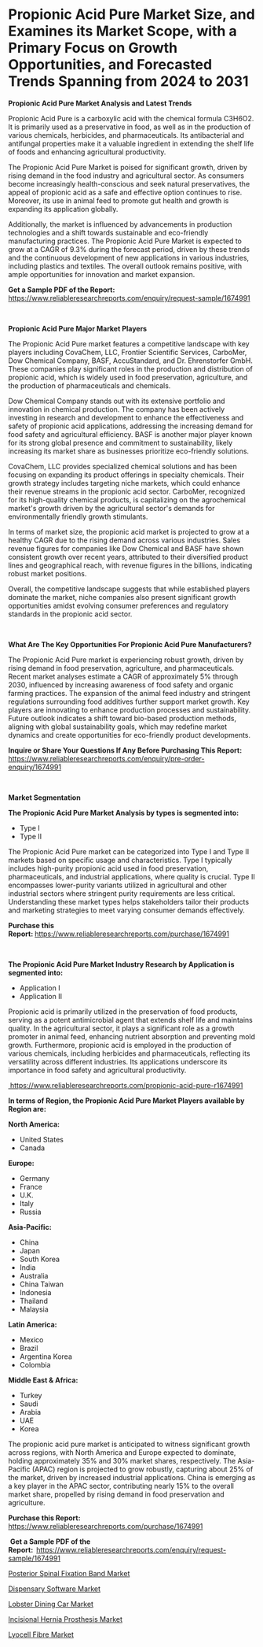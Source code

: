 <p><h1>Propionic Acid Pure Market Size, and Examines its Market Scope, with a Primary Focus on Growth Opportunities, and Forecasted Trends Spanning from 2024 to 2031</h1></p><p><strong>Propionic Acid Pure Market Analysis and Latest Trends</strong></p>
<p><p>Propionic Acid Pure is a carboxylic acid with the chemical formula C3H6O2. It is primarily used as a preservative in food, as well as in the production of various chemicals, herbicides, and pharmaceuticals. Its antibacterial and antifungal properties make it a valuable ingredient in extending the shelf life of foods and enhancing agricultural productivity.</p><p>The Propionic Acid Pure Market is poised for significant growth, driven by rising demand in the food industry and agricultural sector. As consumers become increasingly health-conscious and seek natural preservatives, the appeal of propionic acid as a safe and effective option continues to rise. Moreover, its use in animal feed to promote gut health and growth is expanding its application globally.</p><p>Additionally, the market is influenced by advancements in production technologies and a shift towards sustainable and eco-friendly manufacturing practices. The Propionic Acid Pure Market is expected to grow at a CAGR of 9.3% during the forecast period, driven by these trends and the continuous development of new applications in various industries, including plastics and textiles. The overall outlook remains positive, with ample opportunities for innovation and market expansion.</p></p>
<p><strong>Get a Sample PDF of the Report:&nbsp;</strong> <a href="https://www.reliableresearchreports.com/enquiry/request-sample/1674991?utm_campaign=41&utm_medium=2&utm_source=Github&utm_content=ia&utm_term=28122024&utm_id=propionic-acid-pure">https://www.reliableresearchreports.com/enquiry/request-sample/1674991</a></p>
<p>&nbsp;</p>
<p><strong>Propionic Acid Pure Major Market Players</strong></p>
<p><p>The Propionic Acid Pure market features a competitive landscape with key players including CovaChem, LLC, Frontier Scientific Services, CarboMer, Dow Chemical Company, BASF, AccuStandard, and Dr. Ehrenstorfer GmbH. These companies play significant roles in the production and distribution of propionic acid, which is widely used in food preservation, agriculture, and the production of pharmaceuticals and chemicals.</p><p>Dow Chemical Company stands out with its extensive portfolio and innovation in chemical production. The company has been actively investing in research and development to enhance the effectiveness and safety of propionic acid applications, addressing the increasing demand for food safety and agricultural efficiency. BASF is another major player known for its strong global presence and commitment to sustainability, likely increasing its market share as businesses prioritize eco-friendly solutions.</p><p>CovaChem, LLC provides specialized chemical solutions and has been focusing on expanding its product offerings in specialty chemicals. Their growth strategy includes targeting niche markets, which could enhance their revenue streams in the propionic acid sector. CarboMer, recognized for its high-quality chemical products, is capitalizing on the agrochemical market's growth driven by the agricultural sector's demands for environmentally friendly growth stimulants.</p><p>In terms of market size, the propionic acid market is projected to grow at a healthy CAGR due to the rising demand across various industries. Sales revenue figures for companies like Dow Chemical and BASF have shown consistent growth over recent years, attributed to their diversified product lines and geographical reach, with revenue figures in the billions, indicating robust market positions.</p><p>Overall, the competitive landscape suggests that while established players dominate the market, niche companies also present significant growth opportunities amidst evolving consumer preferences and regulatory standards in the propionic acid sector.</p></p>
<p>&nbsp;</p>
<p><strong>What Are The Key Opportunities For Propionic Acid Pure Manufacturers?</strong></p>
<p><p>The Propionic Acid Pure market is experiencing robust growth, driven by rising demand in food preservation, agriculture, and pharmaceuticals. Recent market analyses estimate a CAGR of approximately 5% through 2030, influenced by increasing awareness of food safety and organic farming practices. The expansion of the animal feed industry and stringent regulations surrounding food additives further support market growth. Key players are innovating to enhance production processes and sustainability. Future outlook indicates a shift toward bio-based production methods, aligning with global sustainability goals, which may redefine market dynamics and create opportunities for eco-friendly product developments.</p></p>
<p><strong>Inquire or Share Your Questions If Any Before Purchasing This Report:</strong> <a href="https://www.reliableresearchreports.com/enquiry/pre-order-enquiry/1674991?utm_campaign=41&utm_medium=2&utm_source=Github&utm_content=ia&utm_term=28122024&utm_id=propionic-acid-pure">https://www.reliableresearchreports.com/enquiry/pre-order-enquiry/1674991</a></p>
<p>&nbsp;</p>
<p><strong>Market Segmentation</strong></p>
<p><strong>The Propionic Acid Pure Market Analysis by types is segmented into:</strong></p>
<p><ul><li>Type I</li><li>Type II</li></ul></p>
<p><p>The Propionic Acid Pure market can be categorized into Type I and Type II markets based on specific usage and characteristics. Type I typically includes high-purity propionic acid used in food preservation, pharmaceuticals, and industrial applications, where quality is crucial. Type II encompasses lower-purity variants utilized in agricultural and other industrial sectors where stringent purity requirements are less critical. Understanding these market types helps stakeholders tailor their products and marketing strategies to meet varying consumer demands effectively.</p></p>
<p><strong>Purchase this Report:&nbsp;</strong><a href="https://www.reliableresearchreports.com/purchase/1674991?utm_campaign=41&utm_medium=2&utm_source=Github&utm_content=ia&utm_term=28122024&utm_id=propionic-acid-pure">https://www.reliableresearchreports.com/purchase/1674991</a></p>
<p>&nbsp;</p>
<p><strong>The Propionic Acid Pure Market Industry Research by Application is segmented into:</strong></p>
<p><ul><li>Application I</li><li>Application II</li></ul></p>
<p><p>Propionic acid is primarily utilized in the preservation of food products, serving as a potent antimicrobial agent that extends shelf life and maintains quality. In the agricultural sector, it plays a significant role as a growth promoter in animal feed, enhancing nutrient absorption and preventing mold growth. Furthermore, propionic acid is employed in the production of various chemicals, including herbicides and pharmaceuticals, reflecting its versatility across different industries. Its applications underscore its importance in food safety and agricultural productivity.</p></p>
<p><a href="https://www.reliableresearchreports.com/propionic-acid-pure-r1674991?utm_campaign=41&utm_medium=2&utm_source=Github&utm_content=ia&utm_term=28122024&utm_id=propionic-acid-pure">&nbsp;https://www.reliableresearchreports.com/propionic-acid-pure-r1674991</a></p>
<p><strong>In terms of Region, the Propionic Acid Pure Market Players available by Region are:</strong></p>
<p>
    <p> <strong> North America: </strong>
        <ul>
            <li>United States</li>
            <li>Canada</li>
        </ul>
        </p> 
    <p> <strong> Europe: </strong>
        <ul>
            <li>Germany</li>
            <li>France</li>
            <li>U.K.</li>
            <li>Italy</li>
            <li>Russia</li>
        </ul>
        </p> 
    <p> <strong> Asia-Pacific: </strong>
        <ul>
            <li>China</li>
            <li>Japan</li>
            <li>South Korea</li>
            <li>India</li>
            <li>Australia</li>
            <li>China Taiwan</li>
            <li>Indonesia</li>
            <li>Thailand</li>
            <li>Malaysia</li>
        </ul>
        </p> 
    <p> <strong> Latin America: </strong>
        <ul>
            <li>Mexico</li>
            <li>Brazil</li>
            <li>Argentina Korea</li>
            <li>Colombia</li>
        </ul>
        </p> 
    <p> <strong> Middle East & Africa: </strong>
        <ul>
            <li>Turkey</li>
            <li>Saudi</li>
            <li>Arabia</li>
            <li>UAE</li>
            <li>Korea</li>
        </ul>
    </p>
    </p>
<p><p>The propionic acid pure market is anticipated to witness significant growth across regions, with North America and Europe expected to dominate, holding approximately 35% and 30% market shares, respectively. The Asia-Pacific (APAC) region is projected to grow robustly, capturing about 25% of the market, driven by increased industrial applications. China is emerging as a key player in the APAC sector, contributing nearly 15% to the overall market share, propelled by rising demand in food preservation and agriculture.</p></p>
<p><strong>Purchase this Report: </strong><a href="https://www.reliableresearchreports.com/purchase/1674991?utm_campaign=41&utm_medium=2&utm_source=Github&utm_content=ia&utm_term=28122024&utm_id=propionic-acid-pure">https://www.reliableresearchreports.com/purchase/1674991</a></p>
<p>&nbsp;<strong>Get a Sample PDF of the Report:&nbsp;&nbsp;</strong><a href="https://www.reliableresearchreports.com/enquiry/request-sample/1674991?utm_campaign=41&utm_medium=2&utm_source=Github&utm_content=ia&utm_term=28122024&utm_id=propionic-acid-pure">https://www.reliableresearchreports.com/enquiry/request-sample/1674991</a></p>
<p><strong></strong></p>
<p><p><a href="https://github.com/sca704osol/Market-Research-Report-List-1/blob/main/posterior-spinal-fixation-band-market.md?utm_campaign=41&utm_medium=2&utm_source=Github&utm_content=ia&utm_term=28122024&utm_id=propionic-acid-pure">Posterior Spinal Fixation Band Market</a></p><p><a href="https://github.com/janraimondo83/Market-Research-Report-List-1/blob/main/dispensary-software-market.md?utm_campaign=41&utm_medium=2&utm_source=Github&utm_content=ia&utm_term=28122024&utm_id=propionic-acid-pure">Dispensary Software Market</a></p><p><a href="https://github.com/sholympia197070/Market-Research-Report-List-1/blob/main/lobster-dining-car-market.md?utm_campaign=41&utm_medium=2&utm_source=Github&utm_content=ia&utm_term=28122024&utm_id=propionic-acid-pure">Lobster Dining Car Market</a></p><p><a href="https://github.com/kbollin866/Market-Research-Report-List-1/blob/main/incisional-hernia-prosthesis-market.md?utm_campaign=41&utm_medium=2&utm_source=Github&utm_content=ia&utm_term=28122024&utm_id=propionic-acid-pure">Incisional Hernia Prosthesis Market</a></p><p><a href="https://github.com/nicoletavirag/Market-Research-Report-List-5/blob/main/lyocell-fibre-market.md?utm_campaign=41&utm_medium=2&utm_source=Github&utm_content=ia&utm_term=28122024&utm_id=propionic-acid-pure">Lyocell Fibre Market</a></p></p>